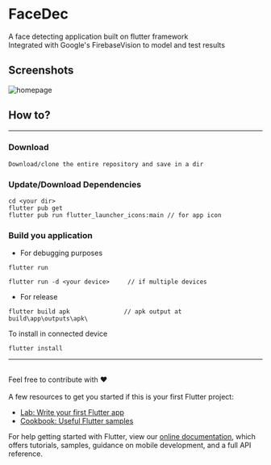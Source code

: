 # FaceDec
A face detecting application built on flutter framework<br>
Integrated with Google's FirebaseVision to model and test results<br>

## Screenshots
![homepage](./example/homepage.png?raw=true)

##  How to?
----
### Download
```
Download/clone the entire repository and save in a dir
```
### Update/Download Dependencies
```
cd <your dir>
flutter pub get
flutter pub run flutter_launcher_icons:main // for app icon
```
### Build you application
- For debugging purposes
```
flutter run 
```

```
flutter run -d <your device>     // if multiple devices
```
- For release
```
flutter build apk               // apk output at build\app\outputs\apk\
```
To install in connected device
```
flutter install
```
------





<br>Feel free to contribute with ❤️<br><br>
A few resources to get you started if this is your first Flutter project:

- [Lab: Write your first Flutter app](https://flutter.dev/docs/get-started/codelab)
- [Cookbook: Useful Flutter samples](https://flutter.dev/docs/cookbook)

For help getting started with Flutter, view our
[online documentation](https://flutter.dev/docs), which offers tutorials,
samples, guidance on mobile development, and a full API reference.
